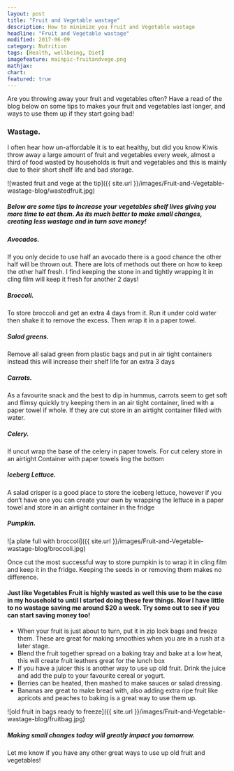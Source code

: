 ```yaml
---
layout: post
title: "Fruit and Vegetable wastage"
description: How to minimize you Fruit and Vegetable wastage
headline: "Fruit and Vegetable wastage"
modified: 2017-06-09
category: Nutrition
tags: [Health, wellbeing, Diet]
imagefeature: mainpic-fruitandvege.png
mathjax: 
chart:
featured: true
---
```


<style>

    .notepad-post-title h1{

        display: none!important;
    }

    .modify .notepad-post-title h1{

        display: block!important;
    }

    .bg-img img {
    	 -webkit-background-size: cover!important;
		  -moz-background-size: cover!important;
		  -o-background-size: cover!important;
		  background-size: cover!important;
    }

</style>




Are you throwing away your fruit and vegetables often? Have a read of the blog below on some tips to makes your fruit and vegetables last longer, and ways to use them up if they start going bad!

### Wastage.

I often hear how un-affordable it is to eat healthy, but did you know Kiwis throw away a large amount of fruit and vegetables every week, almost a third of food wasted by households is fruit and vegetables and this is mainly due to their short shelf life and bad storage.


![wasted fruit and vege at the tip]({{ site.url }}/images/Fruit-and-Vegetable-wastage-blog/wastedfruit.jpg)


##### Below are some tips to Increase your vegetables shelf lives giving you more time to eat them. As its much better to make small changes, creating less wastage and in turn save money!

##### Avocados.

If you only decide to use half an avocado there is a good chance the other half will be thrown out. There are lots of methods out there on how to keep the other half fresh. I find keeping the stone in and tightly wrapping it in cling film will keep it fresh for another 2 days!

##### Broccoli.

To store broccoli and get an extra 4 days from it. Run it under cold water then shake it to remove the excess. Then wrap it in a paper towel.

##### Salad greens.

Remove all salad green from plastic bags and put in air tight containers instead this will increase their shelf life for an extra 3 days

##### Carrots.

As a favourite snack and the best to dip in hummus, carrots seem to get soft and flimsy quickly try keeping them in an air tight container, lined with a paper towel if whole. If they are cut store in an airtight container filled with water.

##### Celery.

If uncut wrap the base of the celery in paper towels. For cut celery store in an airtight Container with paper towels ling the bottom 

##### Iceberg Lettuce.

A salad crisper is a good place to store the iceberg lettuce, however if you don’t have one you can create your own by wrapping the lettuce in a paper towel and store in an airtight container in the fridge

##### Pumpkin.

![a plate full with broccoli]({{ site.url }}/images/Fruit-and-Vegetable-wastage-blog/broccoli.jpg)

Once cut the most successful way to store pumpkin is to wrap it in cling film and keep it in the fridge. Keeping the seeds in or removing them makes no difference.

#### Just like Vegetables Fruit is highly wasted as well this use to be the case in my household to until I started doing these few things. Now I have little to no wastage saving me around $20 a week. Try some out to see if you can start saving money too!

+	When your fruit is just about to turn, put it in zip lock bags and freeze them. These are great for making smoothies when you are in a rush 	at a later stage.
+	Blend the fruit together spread on a baking tray and bake at a low heat, this will create fruit leathers great for the lunch box
+	If you have a juicer this is another way to use up old fruit. Drink the juice and add the pulp to your favourite cereal or yogurt. 
+	Berries can be heated, then mashed to make sauces or salad dressing.
+	Bananas are great to make bread with, also adding extra ripe fruit like apricots and peaches to baking is a great way to use them up.


![old fruit in bags ready to freeze]({{ site.url }}/images/Fruit-and-Vegetable-wastage-blog/fruitbag.jpg)



##### Making small changes today will greatly impact you tomorrow.
Let me know if you have any other great ways to use up old fruit and vegetables!
  



